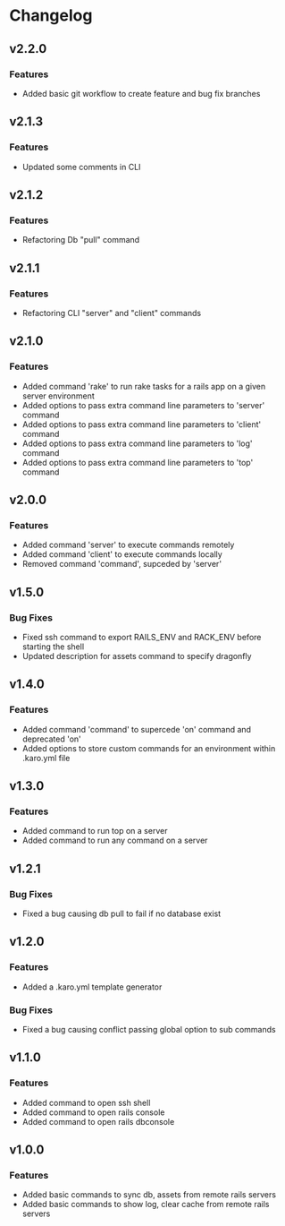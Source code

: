 # Changelog

## v2.2.0

### Features

- Added basic git workflow to create feature and bug fix branches

## v2.1.3

### Features

- Updated some comments in CLI

## v2.1.2

### Features

- Refactoring Db "pull" command

## v2.1.1

### Features

- Refactoring CLI "server" and "client" commands

## v2.1.0

### Features

- Added command 'rake' to run rake tasks for a rails app on a given server environment
- Added options to pass extra command line parameters to 'server' command
- Added options to pass extra command line parameters to 'client' command
- Added options to pass extra command line parameters to 'log' command
- Added options to pass extra command line parameters to 'top' command

## v2.0.0

### Features

- Added command 'server' to execute commands remotely
- Added command 'client' to execute commands locally
- Removed command 'command', supceded by 'server'

## v1.5.0

### Bug Fixes

- Fixed ssh command to export RAILS_ENV and RACK_ENV before starting the shell
- Updated description for assets command to specify dragonfly

## v1.4.0

### Features

- Added command 'command' to supercede 'on' command and deprecated 'on'
- Added options to store custom commands for an environment within .karo.yml file

## v1.3.0

### Features

- Added command to run top on a server
- Added command to run any command on a server

## v1.2.1

### Bug Fixes

- Fixed a bug causing db pull to fail if no database exist

## v1.2.0

### Features

- Added a .karo.yml template generator

### Bug Fixes

- Fixed a bug causing conflict passing global option to sub commands

## v1.1.0

### Features

- Added command to open ssh shell
- Added command to open rails console
- Added command to open rails dbconsole

## v1.0.0

### Features

- Added basic commands to sync db, assets from remote rails servers
- Added basic commands to show log, clear cache from remote rails servers
